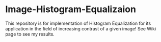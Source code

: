 # Image-Histogram-Equalizaion

This repository is for implementation of Histogram Equalization for its application in the field of increasing contrast of a given image! 
See Wiki page to see my results.
